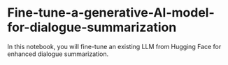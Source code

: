 # Fine-tune-a-generative-AI-model-for-dialogue-summarization
In this notebook, you will fine-tune an existing LLM from Hugging Face for enhanced dialogue summarization.
